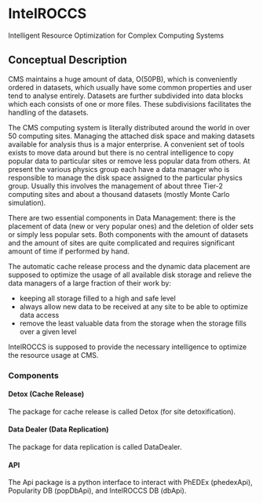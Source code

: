 # IntelROCCS

Intelligent Resource Optimization for Complex Computing Systems

## Conceptual Description

CMS maintains a huge amount of data, O(50PB), which is conveniently ordered in datasets, which usually have some common properties and user tend to analyse entirely. Datasets are further subdivided into data blocks which each consists of one or more files. These subdivisions facilitates the handling of the datasets.

The CMS computing system is literally distributed around the world in over 50 computing sites. Managing the attached disk space and making datasets available for analysis thus is a major enterprise. A convenient set of tools exists to move data around but there is no central intelligence to copy popular data to particular sites or remove less popular data from others. At present the various physics group each have a data manager who is responsible to manage the disk space assigned to the particular physics group. Usually this involves the management of about three Tier-2 computing sites and about a thousand datasets (mostly Monte Carlo simulation).

There are two essential components in Data Management: there is the placement of data (new or very popular ones) and the deletion of older sets or simply less popular sets. Both components with the amount of datasets and the amount of sites are quite complicated and requires significant amount of time if performed by hand.

The automatic cache release process and the dynamic data placement are supposed to optimize the usage of all available disk storage and relieve the data managers of a large fraction of their work by:

* keeping all storage filled to a high and safe level
* always allow new data to be received at any site to be able to optimize data access
* remove the least valuable data from the storage when the storage fills over a given level

IntelROCCS is supposed to provide the necessary intelligence to optimize the resource usage at CMS.


### Components

#### Detox (Cache Release)
The package for cache release is called Detox (for site detoxification).

#### Data Dealer (Data Replication)
The package for data replication is called DataDealer.

#### API
The Api package is a python interface to interact with PhEDEx (phedexApi), Popularity DB (popDbApi), and IntelROCCS DB (dbApi).
